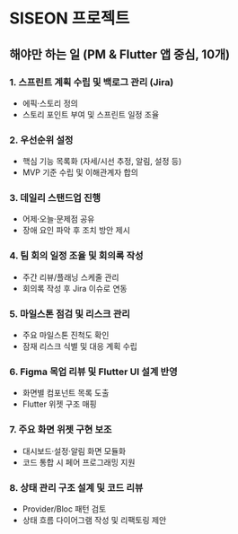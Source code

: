 # SISEON 프로젝트

## 해야만 하는 일 (PM & Flutter 앱 중심, 10개)

### 1. 스프린트 계획 수립 및 백로그 관리 (Jira)  
- 에픽·스토리 정의  
- 스토리 포인트 부여 및 스프린트 일정 조율  

### 2. 우선순위 설정  
- 핵심 기능 목록화 (자세/시선 추정, 알림, 설정 등)  
- MVP 기준 수립 및 이해관계자 합의  

### 3. 데일리 스탠드업 진행  
- 어제·오늘·문제점 공유  
- 장애 요인 파악 후 조치 방안 제시  

### 4. 팀 회의 일정 조율 및 회의록 작성  
- 주간 리뷰/플래닝 스케줄 관리  
- 회의록 작성 후 Jira 이슈로 연동  

### 5. 마일스톤 점검 및 리스크 관리  
- 주요 마일스톤 진척도 확인  
- 잠재 리스크 식별 및 대응 계획 수립  

### 6. Figma 목업 리뷰 및 Flutter UI 설계 반영  
- 화면별 컴포넌트 목록 도출  
- Flutter 위젯 구조 매핑  

### 7. 주요 화면 위젯 구현 보조  
- 대시보드·설정·알림 화면 모듈화  
- 코드 통합 시 페어 프로그래밍 지원  

### 8. 상태 관리 구조 설계 및 코드 리뷰  
- Provider/Bloc 패턴 검토  
- 상태 흐름 다이어그램 작성 및 리팩토링 제안  
